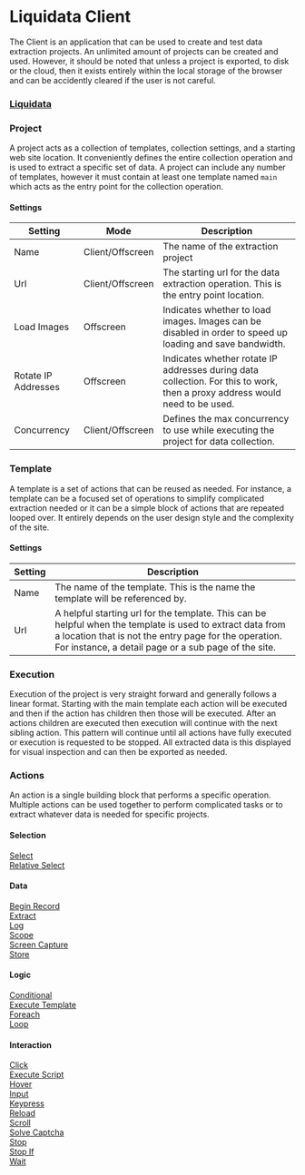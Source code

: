 # Liquidata Client

The Client is an application that can be used to create and test data extraction projects. An unlimited amount of projects can be created and used. However, it should be noted that unless a project is exported, to disk or the cloud, then it exists entirely within the local storage of the browser and can be accidently cleared if the user is not careful. 

### <a href="https://telavian.github.io/Liquidata">Liquidata</a>

### Project
A project acts as a collection of templates, collection settings, and a starting web site location. It conveniently defines the entire collection operation and is used to extract a specific set of data. A project can include any number of templates, however it must contain at least one template named `main` which acts as the entry point for the collection operation.

#### Settings
| Setting      | Mode | Description |
| ---          | ---  | --- |
| Name         | Client/Offscreen | The name of the extraction project |
| Url          | Client/Offscreen | The starting url for the data extraction operation. This is the entry point location. |
| Load Images  | Offscreen | Indicates whether to load images. Images can be disabled in order to speed up loading and save bandwidth. |
| Rotate IP Addresses  | Offscreen | Indicates whether rotate IP addresses during data collection. For this to work, then a proxy address would need to be used. |
| Concurrency  | Client/Offscreen | Defines the max concurrency to use while executing the project for data collection. |

### Template
A template is a set of actions that can be reused as needed. For instance, a template can be a focused set of operations to simplify complicated extraction needed or it can be a simple block of actions that are repeated looped over. It entirely depends on the user design style and the complexity of the site.

#### Settings
| Setting      | Description |
| ---          | --- |
| Name         | The name of the template. This is the name the template will be referenced by. |
| Url          | A helpful starting url for the template. This can be helpful when the template is used to extract data from a location that is not the entry page for the operation. For instance, a detail page or a sub page of the site. |

### Execution
Execution of the project is very straight forward and generally follows a linear format. Starting with the main template each action will be executed and then if the action has children then those will be executed. After an actions children are executed then execution will continue with the next sibling action. This pattern will continue until all actions have fully executed or execution is requested to be stopped. All extracted data is this displayed for visual inspection and can then be exported as needed.

### Actions
An action is a single building block that performs a specific operation. Multiple actions can be used together to perform complicated tasks or to extract whatever data is needed for specific projects.

#### Selection
<div><a href="Actions/Select.md">Select</a></div>
<div><a href="Actions/RelativeSelect.md">Relative Select</a></div>

#### Data
<div><a href="Actions/BeginRecord.md">Begin Record</a></div>
<div><a href="Actions/Extract.md">Extract</a></div>
<div><a href="Actions/Log.md">Log</a></div>
<div><a href="Actions/Scope.md">Scope</a></div>
<div><a href="Actions/ScreenCapture.md">Screen Capture</a></div>
<div><a href="Actions/Store.md">Store</a></div>

#### Logic
<div><a href="Actions/Conditional.md">Conditional</a></div>
<div><a href="Actions/ExecuteTemplate.md">Execute Template</a></div>
<div><a href="Actions/Foreach.md">Foreach</a></div>
<div><a href="Actions/Loop.md">Loop</a></div>

#### Interaction
<div><a href="Actions/Click.md">Click</a></div>
<div><a href="Actions/ExecuteScript.md">Execute Script</a></div>
<div><a href="Actions/Hover.md">Hover</a></div>
<div><a href="Actions/Input.md">Input</a></div>
<div><a href="Actions/Keypress.md">Keypress</a></div>
<div><a href="Actions/Reload.md">Reload</a></div>
<div><a href="Actions/Scroll.md">Scroll</a></div>
<div><a href="Actions/SolveCaptcha.md">Solve Captcha</a></div>
<div><a href="Actions/Stop.md">Stop</a></div>
<div><a href="Actions/StopIf.md">Stop If</a></div>
<div><a href="Actions/Wait.md">Wait</a></div>

